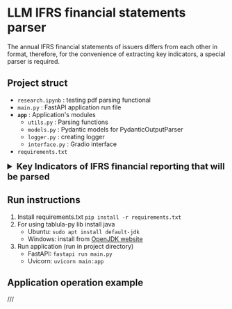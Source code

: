 # LLM IFRS financial statements parser
The annual IFRS financial statements of issuers differs from each other in format, therefore, for the convenience of extracting key indicators, a special parser is required.

## Project struct
- `research.ipynb` : testing pdf parsing functional
- `main.py` : FastAPI application run file
- **`app`** : Application's modules
    - `utils.py` : Parsing functions
    - `models.py` : Pydantic models for PydanticOutputParser
    - `logger.py` : creating logger
    - `interface.py` : Gradio interface
- `requirements.txt`

<details>
<summary style="font-size: 20px;"><b>Key Indicators of IFRS financial reporting that will be parsed</b></summary>

Financial reporting under International Financial Reporting Standards (IFRS) includes several key indicators that help assess a company's financial position and performance. Here are the main ones:

### 1. Revenue (Выручка)
Revenue represents the total income generated from the sale of goods or services before any expenses are deducted. Under IFRS, revenue recognition is based on the transfer of control of goods or services to customers, which can occur at a point in time or over time.

### 2. Profit Before Tax (Прибыль до налогообложения)
Profit before tax (PBT) is the income earned by a company before deducting income tax expenses. It is calculated by subtracting all operating expenses, interest, and other non-operating expenses from total revenue. PBT provides insight into a company's operational efficiency and profitability.

### 3. Net Profit (Чистая прибыль)
Net profit, also known as net income or net earnings, is the amount of money that remains after all expenses, including taxes, have been deducted from total revenue. It is a key indicator of a company's profitability and is often used to assess overall financial health.

### 4. Assets (Активы)
Assets are resources owned by a company that are expected to provide future economic benefits. Under IFRS, assets are classified into current (expected to be converted into cash or used within one year) and non-current (long-term assets). Examples include cash, inventory, property, and equipment.

### 5. Liabilities (Обязательства)
Liabilities are obligations that a company owes to external parties, which are expected to be settled in the future. Similar to assets, liabilities are classified as current (due within one year) and non-current (long-term). Examples include loans, accounts payable, and accrued expenses.

### 6. Equity (Капитал)
Equity represents the residual interest in the assets of a company after deducting liabilities. It reflects the ownership interest of shareholders and includes items such as common stock, retained earnings, and additional paid-in capital. Equity is a crucial measure of a company's financial stability.

### 7. Current Liquidity Ratio (Текущий ликвидный коэффициент)
The current liquidity ratio, or current ratio, is a financial metric that measures a company's ability to pay its short-term obligations with its short-term assets. It is calculated by dividing current assets by current liabilities. A ratio above 1 indicates that the company has more current assets than current liabilities.

### 8. Debt to Assets Ratio (Коэффициент задолженности к активам)
The debt to assets ratio is a financial leverage ratio that indicates the proportion of a company's assets that are financed by debt. It is calculated by dividing total liabilities by total assets. A higher ratio suggests greater financial risk, as it indicates a higher reliance on borrowed funds.

### 9. Return on Assets (ROA) (Рентабельность активов)
Return on assets is a profitability ratio that measures how effectively a company uses its assets to generate profit. It is calculated by dividing net profit by total assets. A higher ROA indicates more efficient use of assets in generating earnings.

### 10. Return on Equity (ROE) (Рентабельность собственного капитала)
Return on equity is a measure of a company's profitability relative to shareholders' equity. It is calculated by dividing net profit by average shareholders' equity. A higher ROE indicates that the company is effectively using equity financing to generate profits.

### 11. Cash Flows (Денежные потоки)
Cash flows refer to the movement of cash into and out of a business. Under IFRS, cash flows are categorized into three activities: operating, investing, and financing. Analyzing cash flows helps assess a company's liquidity, solvency, and overall financial health.

### Conclusion
These IFRS indicators provide valuable insights into a company's financial performance and position. They are essential for investors, analysts, and stakeholders to make informed decisions regarding the company's operations and future prospects. Understanding these metrics can help in evaluating a company's profitability, liquidity, and financial stability.
</details>


## Run instructions
1. Install requirements.txt `pip install -r requirements.txt`
2. For using tablula-py lib install java
    - Ubuntu: `sudo apt install default-jdk`
    - Windows: install from [OpenJDK website](https://jdk.java.net/)
3. Run application (run in project directory)
    - FastAPI: `fastapi run main.py`
    - Uvicorn: `uvicorn main:app`

## Application operation example

///
